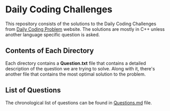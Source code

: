 # Daily Coding Challenges
This repository consists of the solutions to the Daily Coding Challenges from <a href="https://www.dailycodingproblem.com/">Daily Coding Problem</a> website. The solutions are mostly in C++ unless another language specific question is asked.
## Contents of Each Directory 
Each directory contains a **Question.txt** file that contains a detailed description of the question we are trying to solve. Along with it, there's another file that contains the most optimal solution to the problem.
## List of Questions 
The chronological list of questions can be found in <a href="https://github.com/thebatman1/Daily-Coding-Challenge/blob/master/Questions.md">Questions.md</a> file.
